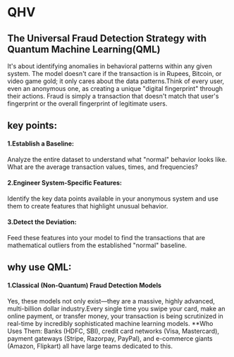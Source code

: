 # QHV
##                             The Universal Fraud Detection Strategy with Quantum Machine Learning(QML)
  It's about identifying anomalies in behavioral patterns within any given system. The model doesn't care if the transaction is in Rupees, Bitcoin, or video game gold; it only cares about the data patterns.Think of every user, even an anonymous one, as creating a unique "digital fingerprint" through their actions. Fraud is simply a transaction that doesn't match that user's fingerprint or the overall fingerprint of legitimate users.
## key points:
#### 1.Establish a Baseline: 
  Analyze the entire dataset to understand what "normal" behavior looks like. What are the average transaction values, times, and frequencies?
#### 2.Engineer System-Specific Features: 
  Identify the key data points available in your anonymous system and use them to create features that highlight unusual behavior.
#### 3.Detect the Deviation: 
  Feed these features into your model to find the transactions that are mathematical outliers from the established "normal" baseline.
## why use QML:
#### 1.Classical (Non-Quantum) Fraud Detection Models
  Yes, these models not only exist—they are a massive, highly advanced, multi-billion dollar industry.Every single time you swipe your card, make an online payment, or transfer money, your transaction is being scrutinized in real-time by incredibly sophisticated machine learning models.
   **Who Uses Them: Banks (HDFC, SBI), credit card networks (Visa, Mastercard), payment gateways (Stripe, Razorpay, PayPal), and e-commerce giants (Amazon, Flipkart) all have large teams dedicated to this.
